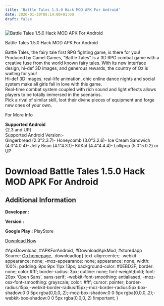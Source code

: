 ```yaml
---
title: 'Battle Tales 1.5.0 Hack MOD APK For Android'
date: 2020-01-30T08:14:00+01:00
draft: false
---
```


![Battle Tales 1.5.0 Hack MOD APK For Android](https://i0.wp.com/apkhome.net/wp-content/uploads/2017/05/Battle-Tales-1.5.0.png "Battle Tales 1.5.0 Hack MOD APK For Android")

  

Battle Tales 1.5.0 Hack MOD APK For Android

Battle Tales, the fairy tale first RPG fighting game, is there for you!  
Produced by Camel Games, "Battle Tales" is a 3D RPG combat game with a creative fuse from the world known fairy tales. With its new interface design, hi-def 3D images, and generous rewards, the country of Oz is waiting for you!  
Hi-def 3D images, real-life animation, chic online dance nights and social system make all girls fall in love with this game.  
Real-time combat system coupled with rich sound and light effects allows players to be totally immersed in the scenarios.  
Pick a rival of similar skill, loot their divine pieces of equipment and forge new ones of your own.

For More Info

**Supported Android**  
{2.3 and UP}  
Supported Android Version:-  
Gingerbread (2.3"2.3.7)- Honeycomb (3.0"3.2.6)- Ice Cream Sandwich (4.0"4.0.4)- Jelly Bean (4.1"4.3.1)- KitKat (4.4"4.4.4)- Lollipop (5.0"5.0.2) or UP

Download Battle Tales 1.5.0 Hack MOD APK For Android
====================================================

Additional Information
----------------------

**Developer :**

**Version :**

**Google Play :** PlayStore

  

[Download Now](https://store4app.co/post/battle-tales-1-5-0-hack-mod-apk-for-android_1573671199)

  
#ApkDownload, #APKForAndroid, #DownloadApkMod, #store4app  
Source: [Go homepage.](https://store4app.co/post/battle-tales-1-5-0-hack-mod-apk-for-android_1573671199) .downloadtop{ text-align:center; -webkit-appearance: none; -moz-appearance: none; appearance: none; width: 100%; padding: 9px 9px 11px 13px; background-color: #0EBD3F; border: none; color:#fff; border-radius: 3px; outline: none; font-weight;bold; font: 20px 'Open Sans', sans-serif; -webkit-font-smoothing: antialiased; -moz-osx-font-smoothing: grayscale; color: #fff; cursor: pointer; border-radius:15px;-webkit-border-radius:15px;-moz-border-radius:5px;box-shadow:0 0 5px rgba(0,0,0,.2);-moz-box-shadow:0 0 5px rgba(0,0,0,.2);-webkit-box-shadow:0 0 5px rgba(0,0,0,.2) !important; }
